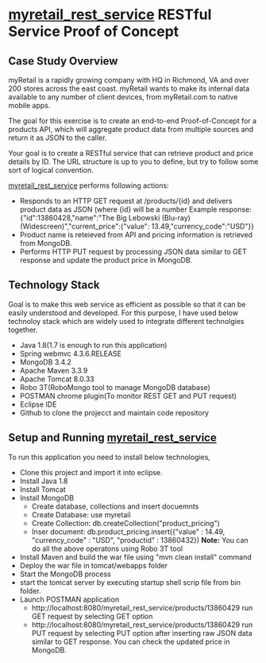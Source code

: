 # [myretail_rest_service](https://github.com/bhanutezz/myretail_rest_service) RESTful Service Proof of Concept

## Case Study Overview
myRetail is a rapidly growing company with HQ in Richmond, VA and over 200 stores across the east coast. myRetail wants to make its internal data available to any number of client devices, from myRetail.com to native mobile apps. 

The goal for this exercise is to create an end-to-end Proof-of-Concept for a products API, which will aggregate product data from multiple sources and return it as JSON to the caller. 

Your goal is to create a RESTful service that can retrieve product and price details by ID. The URL structure is up to you to define, but try to follow some sort of logical convention.

[myretail_rest_service](https://github.com/bhanutezz/myretail_rest_service) performs following actions:
* Responds to an HTTP GET request at /products/{id} and delivers product data as JSON (where {id} will be a number
    Example response: {"id":13860428,"name":"The Big Lebowski (Blu-ray) (Widescreen)","current_price":{"value":              13.49,"currency_code":"USD"}}
* Product name is reteieved from API and pricing information is retrieved from MongoDB.
* Performs HTTP PUT request by processing JSON data similar to GET response and update the product price in MongoDB.
## Technology Stack
Goal is to make this web service as efficient as possible so that it can be easily understood and developed.
For this purpose, I have used below technoloy stack which are widely used to integrate different technolgies together.
* Java 1.8(1.7 is enough to run this application)
* Spring webmvc 4.3.6.RELEASE
* MongoDB 3.4.2
* Apache Maven 3.3.9
* Apache Tomcat 8.0.33
* Robo 3T(RoboMongo tool to manage MongoDB database) 
* POSTMAN chrome plugin(To monitor REST GET and PUT request)
* Eclipse IDE
* Github to clone the projecct and maintain code repository

## Setup and Running [myretail_rest_service](https://github.com/bhanutezz/myretail_rest_service)
To run this application you need to install below technologies,
* Clone this project and import it into eclipse.
* Install Java 1.8
* Install Tomcat 
* Install MongoDB
   * Create database, collections and insert docuemnts
   * Create Database: use myretail
   * Create Collection: db.createCollection("product_pricing")
   * Inser document: db.product_pricing.insert({"value" : 14.49, "currency_code" : "USD", "productid" : 13860432})
   **Note:** You can do all the above operatons using Robo 3T tool
 * Install Maven and build the war file using "mvn clean install" command
 * Deploy the war file in tomcat/webapps folder
 * Start the MongoDB process
 * start the tomcat server by executing startup shell scrip file from bin folder.
 * Launch POSTMAN application
   * http://localhost:8080/myretail_rest_service/products/13860429 run GET request by selecting GET option
   * http://localhost:8080/myretail_rest_service/products/13860429 run PUT request by selecting PUT option 
   after inserting raw JSON data similar to GET response. You can check the updated price in MongoDB.



